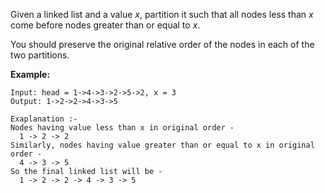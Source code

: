 Given a linked list and a value _x_, partition it such that all nodes less than _x_ come before nodes greater than or equal to _x_.

You should preserve the original relative order of the nodes in each of the two partitions.

**Example:**

```
Input: head = 1->4->3->2->5->2, x = 3
Output: 1->2->2->4->3->5

Exaplanation :- 
Nodes having value less than x in original order -
  1 -> 2 -> 2
Similarly, nodes having value greater than or equal to x in original order -
  4 -> 3 -> 5
So the final linked list will be -
  1 -> 2 -> 2 -> 4 -> 3 -> 5
```